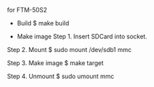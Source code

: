 for FTM-50S2

- Build
$ make build

- Make image
Step 1.
	Insert SDCard into socket.

Step 2. Mount
	$ sudo mount /dev/sdb1 mmc

Step 3. Make image
	$ make target

Step 4. Unmount
	$ sudo umount mmc


